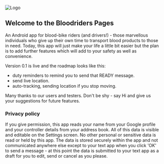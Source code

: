 ![Logo](icon.png)

## Welcome to the Bloodriders Pages

An Android app for blood-bike riders (and drivers!) - those marvellous individuals who give up their own time to transport blood products to those in need. Today, this app will just make your life a little bit easier but the plan is to add further features which will add to your safety as well as convenience.

Version 0.1 is live and the roadmap looks like this:
- duty reminders to remind you to send that READY message.
- send live location.
- auto-tracking, sending location if you stop moving.
 
Many thanks to our users and testers. Don't be shy - say Hi and give us your suggestions for future features.
 
### Privacy policy
If you give permission, this app reads your name from your Google profile and your controller details from your address book. All of this data is visible and editable on the Settings screen. No other personal or sensitive data is read or held by this app. The data is stored securely within the app and not communicated anywhere else except to your text app when you click 'OK' to send a message - at this point the data is submitted to your text app as a draft for you to edit, send or cancel as you please.
